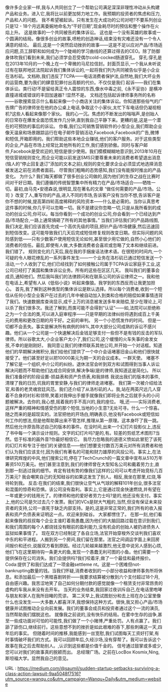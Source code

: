 像许多企业家一样,我与人共同创立了一个帮助公司满足深深非理性冲动从头构建产品和业务。进入它,我将比以前更加努力地工作。我预期的投资者的焦虑和压力,产品和人的问题。 
 我不希望被起诉。只有发生在大成功的公司对吧?不要系列创业只是12 - 18个月远离委婉地命名为“干好日期”,现金耗尽时的预估和整个操作在火焰上升。 
 这是故事的一个共同被告的集体诉讼。 
 这也是一个没有英雄的故事或一个圆满的结局。像很多创业的故事,喷枪的创造神话,结束没有灾难还没有一个令人满意的结论。 
 最后,这是一个突然启动挫折的故事——这是不足以应对产品/市场适应问题,员工辞职和如何成为一个陡峭的学习曲线的还算过得去的CEO。除了防御身体吹我们看到未来,我们必须学会忍受偶尔cold-cocked肠道穿孔。 
 穿孔:穿孔是在2013年10月的一个晚上在一个卑微的马尼拉信封。封面页显示,一个我从未听说过有在联邦地区法院起诉我们集体诉讼的,一起将我们列为共同被告似乎是小企业在洛杉矶。文档称,我们违反了TCPA——电话消费者保护法,自然地,我们大坏业务的运营商,要为我们的肆意犯罪付出高额的代价。不仅仅是我们 
 起诉——我们在集体诉讼。类行动!不是留给真正令人震惊的东西,像水中毒之前,《永不妥协》是横冲直撞进城或错误的丰田加速器? !显然不是。 
 文档还包括起诉律师事务所的名称——谷歌搜索显示什么看起来像一个小商店关注的集体诉讼。你知道那些俗气的广告牌广告的律师坐在他的办公桌上电话,争取这个小家伙,太忙下车电话但仍凝视相机?这些人看起来像那个家伙。 
 我的心一沉。焦虑的不断发出的嗡嗡声,是创始人的日常存在爆发全面恐慌发作几分钟,直到我自己平静下来。更糟的是,这是一个潜在的可预防的事后的诉讼。 
 你看,我们公司销售营销软件的小型企业,我们帮助企业像天温泉和场景跟踪运行在电子邮件营销活动,Facebook,Facebook的广告,微博和短信,开箱即用的。我们帮助这些本地企业赚钱,他们的客户服务。对于这些类型的企业,产品在市场上经常比其他所有的工作,我们感到骄傲。同时与客户邮件,Facebook是受欢迎的,短信是很少使用。我们模模糊糊地意识到,2013年10月在短信营销规则变化,而企业可能以前发送SMS只要尊重未来的消费者希望退出消息(恼人的“停止回复退订”添加的文本之前),规则的变化要求企业必须显式地选择消息被发送之前在消费者面前。 
 尽管我们粗略的态势感知,我们没有能按时推出的产品变化。 
 为什么? 
 我们每天都做了很多创业公司做的,因为他们的生存之战在比赛时间对干好日期。我们遵循的传统智慧集中所有精力在产品/市场适合——牺牲一切。最初,由马克•安德森说,很明显,现在著名的文章 
 “做任何需要的产品/市场。公司 
 》改变了人,重写你的产品,进入不同的市场,告诉客户没有当你不想,告诉客户是你不想的时候,提高第四轮高度稀释的风险资本——什么是必需的。当你认真思考这件事的时候,你几乎可以忽略一切。我不是建议你忽略一切,只是从我所看到的成功的创业公司,你可以。每当你看到一个成功的创业公司,你会看到一个已经达到产品/市场配合,一路上通常搞砸了所有的其他事情。” 
 当我们评估我们的产品路线图,我们决定,我们应该首先完成一个高优先级的项目,把针产品/市场健康,然后迅速回到短信改变。这可能导致我们几天后完成短信修复规则改变日期。但实际问题的风险感到低——只有少数客户使用短信无论如何,甚至很少用它做的,自然小心他们的消费者的信任。最后,即使有人做,大多数消费者会喜欢或忽略了文本和继续前进。 
 我们错了。 
 规则变化的几天后,我在我的手捆废话法律术语。在很短的时间内,一个可疑的令人眼花缭乱的一系列事件发生——一个业务在洛杉矶已通过短信发送一个活动,一个人收到了它,他们已经找到了如何接触公司属于TCPA诉讼家庭手工业,这公司已经打了美国和集体诉讼业务。所有的这些在区区几天。 
 我叫我们的董事会成员,通知他们。然后我叫我们的法律顾问和在联系公司的诉讼律师之一。我和他在电话上,希望有人从《低俗小说》听起来像狼。我学到的东西反而让我更加担心。 
 首先,我了解到这种类型的集体诉讼是默认选择。所以每个消费者,收到一个短信从任何小型企业客户在过去的几年中被自动加入到类和合格的赔偿如果事情违背了我们。快速数据库查询显示,成千上万的消息被发送多年来赔偿,至少在理论上,可以杀了我们很多次。我还了解到,而类可能不会得到“认证”——如,法院可以拒绝称之为一个合法的类,可以进入庭审程序——只是早期的法律纠纷将遇到成百上千美元的费用和更改日期的月干好。之前的审判。 
 另一个小恐慌发作的时间。 
 但是一切都不会丢失。事实是解决所有病例的98%,其中大部分公司成熟的诉讼不感兴趣。他们从一个公司是一个快速解决后金钱足够支付一些但不是有钱的反击的军队律师。所以谷歌太大,小企业客户太小了,我们公司,这个缓慢的火车失事的金发女孩,不幸的是刚刚好。 
 我同意让我们的律师联系其他公司,并开始一个对话框。知道他们的早期解决微积分,我们给他们提供了一个中介会话堵塞旧金山和他们很快就接受了。他们甚至好足以把10000美元为期一天的会议成本。一群天使。 
 堵塞不了解它是一个组织,中介公司的纠纷。退休法官会听到双方和试图得到当事人诉讼解决问题而不帮助他们达成合同安排,解决争端(是的律师,我知道这是简化)。 
 所以我们准备好的阶段设置-损益表和资产负债表,和我排练 
 我说出我们的版本的事件,清理了我的日历,坑我的胃里安静,与我们的律师走进堵塞。 
 我们第一次被介绍给法官,和善的老灵魂宫廷风范。我们还介绍了从洛杉矶的人。我,站在两英尺远几人穿着不合身的衬衫和领带,笑着对我伸出手握手就像我们即将业务之后就手头的小问题被解决。去你的,我心想,摇着我的手不高兴的,我的座位。 
 哦,还——实际消费者,这样严重的精神和情感受伤的那个短信,当地的小生意?无处可寻。什么一个惊喜。 
 随之而来的是超现实的。法官把他的开场白,明确表示,他没有Facebook或短信如何工作的想法,但是他帮助算出来不管怎样,推理从第一原理。这本身吓了我一跳。然后他允许原告陈述自己的版本的事件。在没时间,出来一个幻灯片投影仪上,违反了书中每一个演示设计规则。文字的幻灯片吗?是的,有。较差的剪纸艺术图形?当然。低于标准的画外音?你最好相信它。 
 我尽力忽略我的道德义愤如此冒犯了该死的幻灯片和专注于他们的关键信息——他们想要支付数百万美元对所有消费者和他们认为我们应该支付,因为我们有著名的可能和财力雄厚的风投公司。事实上,在法律研究辉煌的中风,他们搜索公司,停在了TechCrunch的一篇文章中宣布从510万年筹资510万美元。他们甚至注意到,我们的律师曾在大型知名公司和戴着劳力士,直到那一刻逃过我的细节。肯定有钱有势的像我们这样的公司可以考虑开始竞标几百万美元? 
 我会嘲笑自己的无知硅谷的如果这发生了别人。相反,我坐在那里,红烧,等待轮到我。 
 反击:在我们的结束,我们很快让空气从气球的解释101年创业,很多法官和混蛋的惊奇和恐惧。该公司没有盈利。事实上,它是通过现金快速燃烧,并有望在一年或更少的钱用光了。的律师和他的爱好者劳力士吗?是的,他还没有支付。事实上,他的公司是欠过去几个发票。我们的VCs是财大气粗的,当然,但没有保证未来投资者的支持,公司一直死于缺乏内部支持。是的,这是非常正常的,我们所有的收入报表和资产负债表来证明这一点。欢迎来到硅谷。 
 大家都愣住了。 
 在那一刻,他们看起来像我的叔叔每个企业主谁盯着我愚蠢,因为他们的大脑回路过载在意识到我们,和我们周围的每个人都烧钱没有眼前的盈利能力,没有机会的创始人被扔进债务人监狱如果事情了。 
 现在双方已经制定了各自立场,法官开始穿梭外交谈判我们喜欢中东的和平进程。人搬到另一个房间,我们留在那里。法官之间调运字面上来回房间报价和还价,说服双方看到原因。经过几轮越来越激烈,他无意中说另人感到心烦,他们飞在这里期待钩一条更大的鱼,发现一个愚蠢无利可图的小鱼。他们需要一个提供保存在公司消失。我们会提供吗?我们咬着牙,做了一个最佳和最终报价。 
 Coda:提供了和我们达成了一项金融settleme 
 nt。这是一个困难但not-bankrupting数量的钱。当我们怀疑,消费者收到的一小部分收益和律师事务所将休息。和添加最后一个黑暗喜剧转折——我要求结算被分散到六个支付超过18个月,自由感兴趣。我苦涩地笑了自己如何分期付款的感觉就像一个租赁支付非常昂贵的虚构的车我从来没有去开车。 
 当天的业务结束,我回家过夜训斥自己,在电话里咆哮与朋友和家人在我所目睹的荒谬。 
 第二天早上,我试图划分和去上班在办公室里像什么也没发生——大多数人都喜洋洋,我想保持这种方式。很快,我又担心产品/市场健康并试图推动企业向前发展。我们的董事会成员和投资者通过这个一流的演员,当然帮助我们摆脱这也。 
 就像我之前说的,没有快乐的结局。在雾中生存的战争,甚至一些成功面对可怕的可能性,我们做了一个小赌博,严重处罚。人有点赢了。我们舔了舔伤口,继续前行。这些意想不到的挫折是如此艰难的吞下,那些刺痛这一天,四年后的事实。 
 但随着时间的推移,我能感到一丝宽慰,我们试图每天工资好打架,有时事情破坏我们的方式。我可以回顾年后,久经沙场,没有穿帮了。我可以告诉这个故事在我之后去帮助别人。,认识到这些都是价值千金的。 
 信号通过鼓掌或多或少,您可以对我们的故事真的脱颖而出。 
 总经理广场。之前在LocBox Kosmix,Ning,斯坦福大学。显然我自己的意见。 
  
   
  URL : https://medium.com/@saumil/sudden-startup-setbacks-surviving-a-class-action-lawsuit-9aa5048f7516?utm_source=wanqu.co&utm_campaign=Wanqu+Daily&utm_medium=website